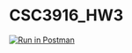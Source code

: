 
# CSC3916_HW3
[![Run in Postman](https://run.pstmn.io/button.svg)](https://app.getpostman.com/run-collection/9099d7bde58af558f66b)